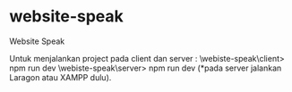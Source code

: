 # website-speak
Website Speak

Untuk menjalankan project pada client dan server :
\webiste-speak\client>  npm run dev
\webiste-speak\server>  npm run dev (*pada server jalankan Laragon atau XAMPP dulu).
